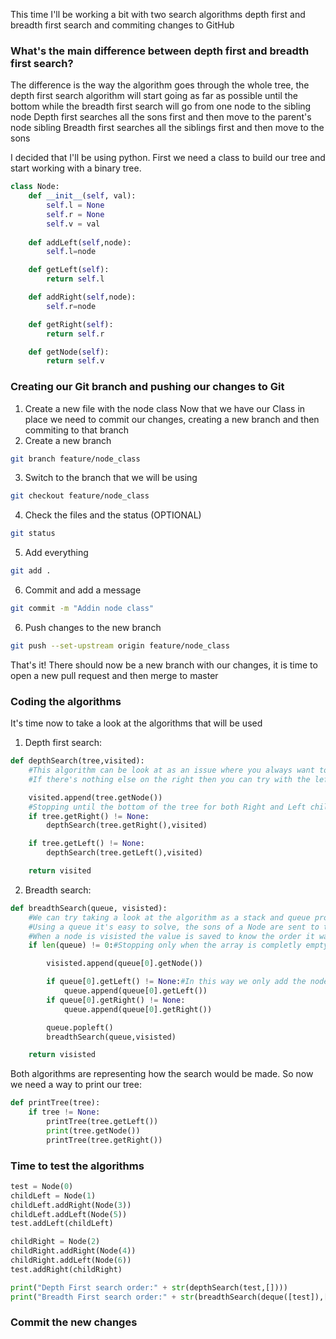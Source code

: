 This time I'll be working a bit with two search algorithms depth first and breadth first search and commiting changes to GitHub

### What's the main difference between depth first and breadth first search?

The difference is the way the algorithm goes through the whole tree, the depth first search algorithm will start going as far as possible until the bottom while the breadth first search will go from one node to the sibling node
Depth first searches all the sons first and then move to the parent's node sibling
Breadth first searches all the siblings first and then move to the sons

I decided that I'll be using python. First we need a class to build our tree and start working with a binary tree.
```python
class Node:
    def __init__(self, val):
        self.l = None
        self.r = None
        self.v = val
    
    def addLeft(self,node):
        self.l=node

    def getLeft(self):
        return self.l

    def addRight(self,node):
        self.r=node

    def getRight(self):
        return self.r

    def getNode(self):
        return self.v
```

### Creating our Git branch and pushing our changes to Git

1. Create a new file with the node class
Now that we have our Class in place we need to commit our changes, creating a new branch and then commiting to that branch
2. Create a new branch
```bash
git branch feature/node_class
```
3. Switch to the branch that we will be using
```bash
git checkout feature/node_class
```
4. Check the files and the status (OPTIONAL)
```bash
git status
```
5. Add everything
```bash
git add .
```
6. Commit and add a message
```bash
git commit -m "Addin node class"
```
6. Push changes to the new branch
```bash
git push --set-upstream origin feature/node_class
```

That's it! There should now be a new branch with our changes, it is time to open a new pull request and then merge to master 

### Coding the algorithms

It's time now to take a look at the algorithms that will be used

1. Depth first search: 
```python
def depthSearch(tree,visited):
    #This algorithm can be look at as an issue where you always want to start going on the right
    #If there's nothing else on the right then you can try with the left but only the brother of the node

    visited.append(tree.getNode())
    #Stopping until the bottom of the tree for both Right and Left childs
    if tree.getRight() != None:
        depthSearch(tree.getRight(),visited)

    if tree.getLeft() != None:
        depthSearch(tree.getLeft(),visited)

    return visited
```

2. Breadth search:
```python
def breadthSearch(queue, visisted):
    #We can try taking a look at the algorithm as a stack and queue problem
    #Using a queue it's easy to solve, the sons of a Node are sent to the end of the queue
    #When a node is visisted the value is saved to know the order it was visited
    if len(queue) != 0:#Stopping only when the array is completly empty

        visisted.append(queue[0].getNode())

        if queue[0].getLeft() != None:#In this way we only add the node if it exists at all
            queue.append(queue[0].getLeft())
        if queue[0].getRight() != None:
            queue.append(queue[0].getRight())

        queue.popleft()
        breadthSearch(queue,visisted)

    return visisted
```
Both algorithms are representing how the search would be made. So now we need a way to print our tree:
```python
def printTree(tree):
    if tree != None:
        printTree(tree.getLeft())
        print(tree.getNode())
        printTree(tree.getRight())
```

### Time to test the algorithms

```python
test = Node(0)
childLeft = Node(1)
childLeft.addRight(Node(3))
childLeft.addLeft(Node(5))
test.addLeft(childLeft)

childRight = Node(2)
childRight.addRight(Node(4))
childRight.addLeft(Node(6))
test.addRight(childRight)

print("Depth First search order:" + str(depthSearch(test,[])))
print("Breadth First search order:" + str(breadthSearch(deque([test]),[])))
```

### Commit the new changes
